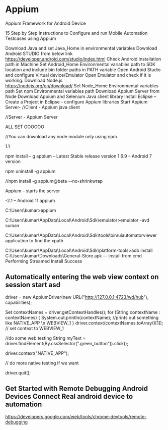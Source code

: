 # Appium
Appium Framework for Android Device

15 Step by Step Instructions to Configure and run Mobile Automation Testcases using Appium

Download Java and set Java_Home in environmental variables
Download Android STUDIO from below link
https://developer.android.com/studio/index.html
Check Android installation path in Machine
Set Android_Home Environmental variables path to SDK location and include bin folder paths in PATH variable
Open Android Studio and configure Virtual device/Emulator
Open Emulator and check if it is working.
Download Node.js                                                                                                                        
https://nodejs.org/en/download/
Set Node_Home Environmental variables path
Set npm Environmental variables path
Download Appium Server from Node
Download Appium and Selenium Java client library
Install Eclipse – Create a Project in Eclipse - configure Appium libraries
Start Appium Server-
//Client  - Appium java  client

//Server  - Appium Server

ALL SET GOOOOO

//You can download any node module only using npm

1.1

npm install – g appium –  Latest Stable release version 1.6.9 – Android 7 version

npm uninstall -g appium

//npm install -g appium@beta --no-shrinkwrap

Appium – starts the server



-2.1 – Android 11
appium

C:\Users\kumar>appium

C:\Users\kumar\AppData\Local\Android\Sdk\emulator>emulator -avd suman

C:\Users\kumar\AppData\Local\Android\Sdk\tools\bin\uiautomatorviewer   application to find the xpath

C:\Users\kumar\AppData\Local\Android\Sdk\platform-tools>adb install C:\Users\kumar\Downloads\General-Store.apk  -- install from cmd
Performing Streamed Install
Success


Automatically entering the web view context on session start
asd
----------------------------------------------------------------
driver = new AppiumDriver(new URL("http://127.0.0.1:4723/wd/hub"), capabilities);

Set<String> contextNames = driver.getContextHandles();
for (String contextName : contextNames) {
    System.out.println(contextName); //prints out something like NATIVE_APP \n WEBVIEW_1
}
driver.context(contextNames.toArray()[1]); // set context to WEBVIEW_1

//do some web testing
String myText = driver.findElement(By.cssSelector(".green_button")).click();

driver.context("NATIVE_APP");

// do more native testing if we want

driver.quit();

Get Started with Remote Debugging Android Devices
Connect Real android device to automation
--------------------------------------
https://developers.google.com/web/tools/chrome-devtools/remote-debugging
